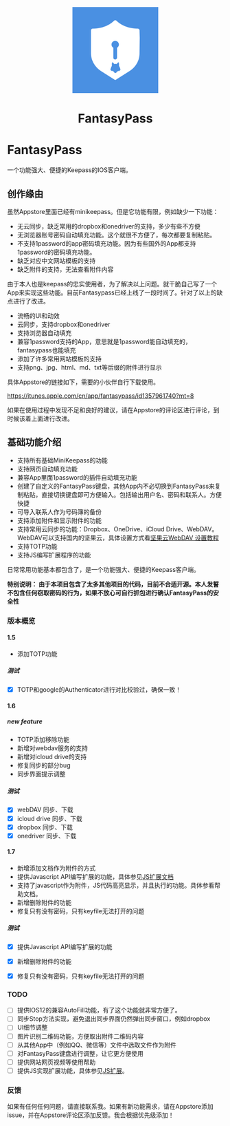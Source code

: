 <div align="center">
  <a href="https://github.com/kaich/FantasyPass">
    <img width="200" height="200" src="./Icon_256.png">
  </a>

  <h1>FantasyPass</h1>
</div>



# FantasyPass
一个功能强大、便捷的Keepass的IOS客户端。

## 创作缘由

虽然Appstore里面已经有minikeepass。但是它功能有限，例如缺少一下功能：

* 无云同步，缺乏常用的dropbox和onedriver的支持，多少有些不方便
* 无浏览器账号密码自动填充功能。这个就很不方便了，每次都要复制粘贴。
* 不支持1password的app密码填充功能。因为有些国外的App都支持1password的密码填充功能。
* 缺乏对应中文网站模板的支持
* 缺乏附件的支持，无法查看附件内容

由于本人也是keepass的忠实使用者，为了解决以上问题。就干脆自己写了一个App来实现这些功能。目前Fantasypass已经上线了一段时间了。针对了以上的缺点进行了改进。

* 流畅的UI和动效
* 云同步，支持dropbox和onedriver
* 支持浏览器自动填充
* 兼容1password支持的App，意思就是1password能自动填充的，fantasypass也能填充
* 添加了许多常用网站模板的支持
* 支持png、jpg、html、md、txt等后缀的附件进行显示

具体Appstore的链接如下，需要的小伙伴自行下载使用。

https://itunes.apple.com/cn/app/fantasypass/id1357961740?mt=8


如果在使用过程中发现不足和良好的建议，请在Appstore的评论区进行评论，到时候该着上面进行改进。


## 基础功能介绍

* 支持所有基础MiniKeepass的功能
* 支持网页自动填充功能
* 兼容App里面1password的插件自动填充功能
* 创建了自定义的FantasyPass键盘，其他App内不必切换到FantasyPass来复制粘贴，直接切换键盘即可方便输入。包括输出用户名、密码和联系人。方便快捷
* 可导入联系人作为号码簿的备份
* 支持添加附件和显示附件的功能
* 支持常用云同步的功能：Dropbox、OneDrive、iCloud Drive、WebDAV。WebDAV可以支持国内的坚果云，具体设置方式看[坚果云WebDAV 设置教程](http://help.jianguoyun.com/?p=2064)
* 支持TOTP功能
* 支持JS编写扩展程序的功能

日常常用功能基本都包含了，是一个功能强大、便捷的Keepass客户端。

**特别说明： 由于本项目包含了太多其他项目的代码，目前不合适开源。本人发誓不包含任何窃取密码的行为，如果不放心可自行抓包进行确认FantasyPass的安全性**


### 版本概览

#### 1.5 

* 添加TOTP功能

##### 测试

- [x] TOTP和google的Authenticator进行对比校验过，确保一致！


#### 1.6

##### new feature

* TOTP添加移除功能
* 新增对webdav服务的支持
* 新增对icloud drive的支持
* 修复同步的部分bug
* 同步界面提示调整

##### 测试

- [x] webDAV 同步、下载 
- [x] icloud drive 同步、下载 
- [x] dropbox 同步、下载 
- [x] onedriver 同步、下载 

#### 1.7 

* 新增添加文档作为附件的方式
* 提供Javascript API编写扩展的功能，具体参见[JS扩展文档](./jsdoc.md)
* 支持了javascript作为附件，JS代码高亮显示，并且执行的功能。具体参看帮助文档。
* 新增删除附件的功能
* 修复只有没有密码，只有keyfile无法打开的问题

##### 测试

- [x] 提供Javascript API编写扩展的功能
- [x] 新增删除附件的功能
- [x] 修复只有没有密码，只有keyfile无法打开的问题


### TODO

- [ ] 提供IOS12的兼容AutoFill功能，有了这个功能就非常方便了。
- [ ] 同步Stop方法实现，避免退出同步界面仍然弹出同步窗口，例如dropbox
- [ ] UI细节调整
- [ ] 图片识别二维码功能，方便取出附件二维码内容
- [ ] 从其他App中（例如QQ、微信等）文件中选取文件作为附件
- [ ] 对FantasyPass键盘进行调整，让它更方便使用
- [ ] 提供网站网页视频等使用帮助
- [ ] 提供JS实现扩展功能，具体参见[JS扩展](./jsdoc.md)。

### 反馈

如果有任何任何问题，请直接联系我。如果有新功能需求，请在Appstore添加issue，并在Appstore评论区添加反馈。我会根据优先级添加！

